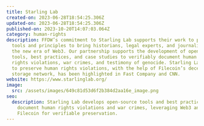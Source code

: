 ```yaml
---
title: Starling Lab
created-on: 2023-06-28T18:54:25.306Z
updated-on: 2023-06-28T18:54:25.306Z
published-on: 2023-10-20T14:07:03.064Z
category: human-rights
description: FFDW’s commitment to Starling Lab supports their work to prototype
  tools and principles to bring historians, legal experts, and journalists into
  the new era of Web3. Our partnership supports the development of open-source
  tools, best practices, and case studies to verifiably document human and civil
  rights violations, war crimes, and testimony of genocide. Starling Labs’ work
  to preserve human rights violations, with the help of Filecoin’s decentralized
  storage network, has been highlighted in Fast Company and CNN.
website: https://www.starlinglab.org/
image:
  src: /assets/images/649c81d53d6f2b384d2aa16e_image.png
seo:
  description: Starling Lab develops open-source tools and best practices to
    document human rights violations and war crimes, leveraging Web3 and
    Filecoin for verifiable preservation.
---
```

